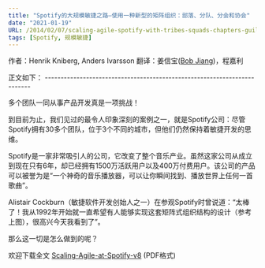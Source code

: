 ```yaml
---
title: "Spotify的大规模敏捷之路—使用一种新型的矩阵组织：部落、分队、分会和协会"
date: "2021-01-19"
URL: /2014/02/07/scaling-agile-spotify-with-tribes-squads-chapters-guilds/
tags: [Spotify, 规模敏捷]
---
```


作者：Henrik Kniberg, Anders Ivarsson 翻译：姜信宝([Bob Jiang](https://bobjiang.com/))，程嘉利

正文如下： -------------------------------------------------------------------------

多个团队一同从事产品开发真是一项挑战！

到目前为止，我们见过的最令人印象深刻的案例之一，就是Spotify公司：尽管Spotify拥有30多个团队，位于3个不同的城市，但他们仍然保持着敏捷开发的思维。

Spotify是一家非常吸引人的公司，它改变了整个音乐产业。虽然这家公司从成立到现在只有6年，却已经拥有1500万活跃用户以及400万付费用户。该公司的产品可以被誉为是“一个神奇的音乐播放器，可以让你瞬间找到、播放世界上任何一首歌曲”。

Alistair Cockburn（敏捷软件开发创始人之一）在参观Spotify时曾说道：“太棒了！我从1992年开始就一直希望有人能够实现这套矩阵式组织结构的设计（参考上图），很高兴今天我看到了”。

那么这一切是怎么做到的呢？

欢迎下载全文 [Scaling-Agile-at-Spotify-v8](/images/Scaling-Agile-at-Spotify-v8.pdf) (PDF格式)
